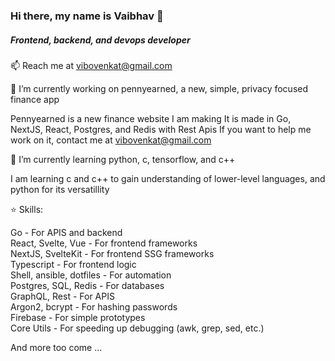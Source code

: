 ### Hi there, my name is Vaibhav 👋
##### Frontend, backend, and devops developer

📫 Reach me at <vibovenkat@gmail.com>  

🔭 I’m currently working on pennyearned, a new, simple, privacy focused finance app

Pennyearned is a new finance website I am making
It is made in Go, NextJS, React, Postgres, and Redis with Rest Apis
If you want to help me work on it, contact me at <vibovenkat@gmail.com>

🌱 I’m currently learning python, c, tensorflow, and c++

I am learning c and c++ to gain understanding of lower-level languages, and python for its versatillity

⭐️ Skills:

Go - For APIS and backend\
React, Svelte, Vue - For frontend frameworks\
NextJS, SvelteKit - For frontend SSG frameworks\
Typescript - For frontend logic\
Shell, ansible, dotfiles - For automation\
Postgres, SQL, Redis - For databases\
GraphQL, Rest - For APIS\
Argon2, bcrypt - For hashing passwords\
Firebase - For simple prototypes\
Core Utils - For speeding up debugging (awk, grep, sed, etc.)

And more too come ...

